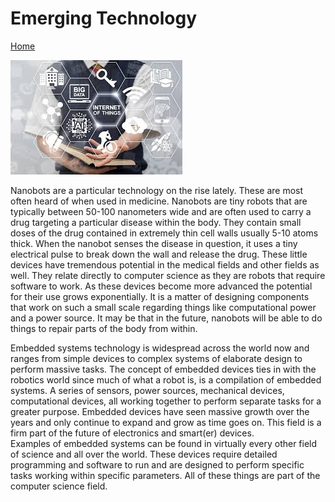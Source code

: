 # Emerging Technology

[Home](/index.md)

![Image](/emerging_technology.jpg)

Nanobots are a particular technology on the rise lately.  These are most often heard of when
used in medicine.  Nanobots are tiny robots that are typically between 50-100 nanometers wide
and are often used to carry a drug targeting a particular disease within the body.  They
contain small doses of the drug contained in extremely thin cell walls usually 5-10 atoms
thick.  When the nanobot senses the disease in question, it uses a tiny electrical pulse to 
break down the wall and release the drug.  These little devices have tremendous potential in 
the medical fields and other fields as well.  They relate directly to computer science as they
are robots that require software to work.   As these devices become more advanced the potential
for their use grows exponentially.  It is a matter of designing components that work on such a
small scale regarding things like computational power and a power source.  It may be that in
the future, nanobots will be able to do things to repair parts of the body from within.

Embedded systems technology is widespread across the world now and ranges from simple devices 
to complex systems of elaborate design to perform massive tasks.  The concept of embedded 
devices ties in with the robotics world since much of what a robot is, is a compilation of 
embedded systems.  A series of sensors, power sources, mechanical devices, computational 
devices, all working together to perform separate tasks for a greater purpose.  Embedded 
devices have seen massive growth over the years and only continue to expand and grow as time 
goes on.  This field is a firm part of the future of electronics and smart(er) devices.  
Examples of embedded systems can be found in virtually every other field of science and all 
over the world.  These devices require detailed programming and software to run and are 
designed to perform specific tasks working within specific parameters.  All of these things 
are part of the computer science field.
